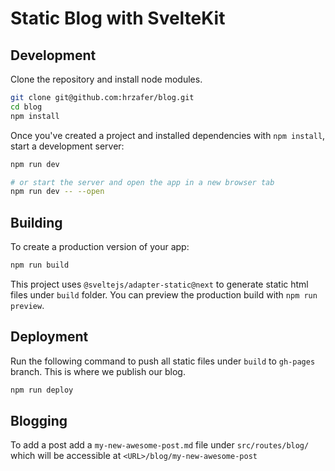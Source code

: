 # Static Blog with SvelteKit

## Development

Clone the repository and install node modules.

```bash
git clone git@github.com:hrzafer/blog.git
cd blog
npm install
```

Once you've created a project and installed dependencies with `npm install`, start a development server:

```bash
npm run dev

# or start the server and open the app in a new browser tab
npm run dev -- --open
```

## Building

To create a production version of your app:

```bash
npm run build
```

This project uses `@sveltejs/adapter-static@next` to generate static html files under `build` folder. You can preview the production build with `npm run preview`.


## Deployment

Run the following command to push all static files under `build` to `gh-pages` branch. This is where we publish our blog.

```bash
npm run deploy
```

## Blogging

To add a post add a `my-new-awesome-post.md` file under `src/routes/blog/` which will be accessible at `<URL>/blog/my-new-awesome-post`